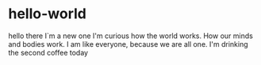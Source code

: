# hello-world
hello there I`m a new one
I'm curious how the world works. How our minds and bodies work. 
I am like everyone, because we are all one.
I'm drinking the second coffee today
